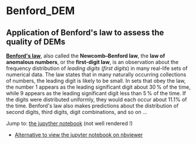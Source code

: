 # Benford_DEM

## Application of Benford's law to assess the quality of DEMs

**[Benford's law](https://en.wikipedia.org/wiki/Benford%27s_law)**, also called the **Newcomb–Benford law**, the **law of anomalous numbers**, or the **first-digit law**, is an observation about the frequency distribution of *leading digits* (*first digits*) in many real-life sets of numerical data. The law states that in many naturally occurring collections of numbers, the leading digit is likely to be small. In sets that obey the law, the number 1 appears as the leading significant digit about 30 % of the time, while 9 appears as the leading significant digit less than 5 % of the time. If the digits were distributed uniformly, they would each occur about 11.1% of the time. Benford's law also makes predictions about the distribution of second digits, third digits, digit combinations, and so on ...

Jump to: [the jupyther notebook](https://github.com/ayoubft/Benford_DEM/blob/main/Benford_DEM-full.ipynb) (not well rendered !)
- [Alternative to view the jupyter notebook on nbviewer](https://nbviewer.jupyter.org/github/ayoubft/Benford_DEM/blob/main/Benford_DEM-full.ipynb)
